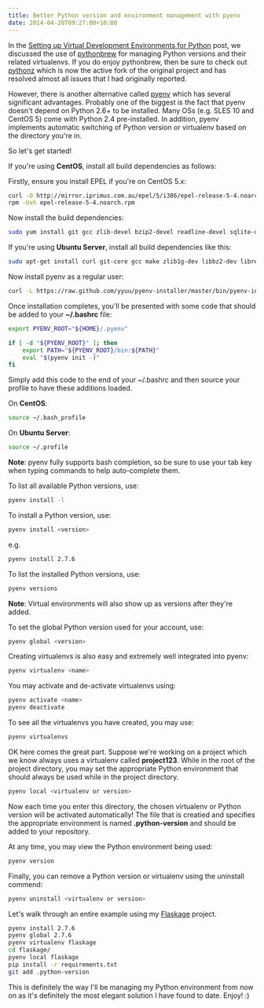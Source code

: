```yaml
---
title: Better Python version and environment management with pyenv
date: 2014-04-20T09:27:00+10:00
---
```


In the
[Setting up Virtual Development Environments for Python](/blog/2012/12/08/setting-up-virtual-development-environments-for-python/)
post, we discussed the use of
[pythonbrew](https://github.com/utahta/pythonbrew) for managing Python versions
and their related virtualenvs.  If you do enjoy pythonbrew, then be sure to
check out [pythonz](https://github.com/saghul/pythonz) which is now the active
fork of the original project and has resolved almost all issues that I had
originally reported.

However, there is another alternative called
[pyenv](https://github.com/yyuu/pyenv) which has several significant
advantages.  Probably one of the biggest is the fact that pyenv doesn't depend
on Python 2.6+ to be installed.  Many OSs (e.g. SLES 10 and CentOS 5) come with
Python 2.4 pre-installed.  In addition, pyenv implements automatic switching of
Python version or virtualenv based on the directory you're in.

So let's get started!

If you're using **CentOS**, install all build dependencies as follows:

Firstly, ensure you install EPEL if you're on CentOS 5.x:

```bash
curl -O http://mirror.iprimus.com.au/epel/5/i386/epel-release-5-4.noarch.rpm
rpm -Uvh epel-release-5-4.noarch.rpm
```

Now install the build dependencies:

```bash
sudo yum install git gcc zlib-devel bzip2-devel readline-devel sqlite-devel openssl-devel
```

If you're using **Ubuntu Server**, install all build dependencies like this:

```bash
sudo apt-get install curl git-core gcc make zlib1g-dev libbz2-dev libreadline-dev libsqlite3-dev libssl-dev
```

Now install pyenv as a regular user:

```bash
curl -L https://raw.github.com/yyuu/pyenv-installer/master/bin/pyenv-installer | bash
```

Once installation completes, you'll be presented with some code that should be
added to your **~/.bashrc** file:

```bash
export PYENV_ROOT="${HOME}/.pyenv"

if [ -d "${PYENV_ROOT}" ]; then
    export PATH="${PYENV_ROOT}/bin:${PATH}"
    eval "$(pyenv init -)"
fi
```

Simply add this code to the end of your ~/.bashrc and then source your profile
to have these additions loaded.

On **CentOS**:

```bash
source ~/.bash_profile
```

On **Ubuntu Server**:

```bash
source ~/.profile
```

**Note**: pyenv fully supports bash completion, so be sure to use your tab key
when typing commands to help auto-complete them.

To list all available Python versions, use:

```bash
pyenv install -l
```

To install a Python version, use:

```bash
pyenv install <version>
```

e.g.

```bash
pyenv install 2.7.6
```

To list the installed Python versions, use:

```bash
pyenv versions
```

**Note**: Virtual environments will also show up as versions after they're
added.

To set the global Python version used for your account, use:

```bash
pyenv global <version>
```

Creating virtualenvs is also easy and extremely well integrated into pyenv:

```bash
pyenv virtualenv <name>
```

You may activate and de-activate virtualenvs using:

```bash
pyenv activate <name>
pyenv deactivate
```

To see all the virtualenvs you have created, you may use:

```bash
pyenv virtualenvs
```

OK here comes the great part.  Suppose we're working on a project which we know
always uses a virtualenv called **project123**.  While in the root of the
project directory, you may set the appropriate Python environment that should
always be used while in the project directory.

```bash
pyenv local <virtualenv or version>
```

Now each time you enter this directory, the chosen virtualenv or Python version
will be activated automatically!  The file that is creatied and specifies the
appropriate environment is named **.python-version** and should be added to
your repository.

At any time, you may view the Python environment being used:

```bash
pyenv version
```

Finally, you can remove a Python version or virtualenv using the uninstall
commend:

```bash
pyenv uninstall <virtualenv or version>
```

Let's walk through an entire example using my
[Flaskage](https://github.com/fgimian/flaskage) project.

```bash
pyenv install 2.7.6
pyenv global 2.7.6
pyenv virtualenv flaskage
cd flaskage/
pyenv local flaskage
pip install -r requirements.txt
git add .python-version
```

This is definitely the way I'll be managing my Python environment from now on
as it's definitely the most elegant solution I have found to date.  Enjoy! :)
